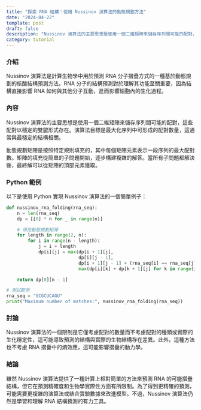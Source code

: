 ```yaml
---
title: "探索 RNA 結構：使用 Nussinov 演算法的動態規劃方法"
date: "2024-04-22"
template: post
draft: false
description: "Nussinov 演算法的主要思想是使用一個二維矩陣來儲存序列間可能的配對，這些配對以穩定的雙鍵形式存在。演算法目標是最大化序列中可形成的配對數量，這通常與最穩定的結構相關。"
category: tutorial
---
```


### 介紹

Nussinov 演算法是計算生物學中用於預測 RNA 分子摺疊方式的一種基於動態規劃的核酸結構預測方法。RNA 分子的結構預測對於理解其功能至關重要，因為結構直接影響 RNA 如何與其他分子互動，進而影響細胞內的生化過程。

<!--more-->

### 內容

Nussinov 演算法的主要思想是使用一個二維矩陣來儲存序列間可能的配對，這些配對以穩定的雙鍵形式存在。演算法目標是最大化序列中可形成的配對數量，這通常與最穩定的結構相關。

動態規劃矩陣是按照特定規則填充的，其中每個矩陣元素表示一段序列的最大配對數。矩陣的填充從簡單的子問題開始，逐步構建複雜的解答。當所有子問題都解決後，最終解可以從矩陣的頂部元素獲取。

### Python 範例

以下是使用 Python 實現 Nussinov 演算法的一個簡單例子：

```python
def nussinov_rna_folding(rna_seq):
    n = len(rna_seq)
    dp = [[0] * n for _ in range(n)]

    # 填充動態規劃矩陣
    for length in range(2, n):
        for i in range(n - length):
            j = i + length
            dp[i][j] = max(dp[i + 1][j],
                           dp[i][j - 1],
                           dp[i + 1][j - 1] + (rna_seq[i] == rna_seq[j]),
                           max(dp[i][k] + dp[k + 1][j] for k in range(i, j)))

    return dp[0][n - 1]

# 測試範例
rna_seq = "GCGCUCAGU"
print("Maximum number of matches:", nussinov_rna_folding(rna_seq))
```

### 討論

Nussinov 演算法的一個限制是它僅考慮配對的數量而不考慮配對的種類或實際的生化穩定性，這可能導致預測的結構與實際的生物結構存在差異。此外，這種方法也不考慮 RNA 摺疊中的熵效應，這可能影響摺疊的動力學。

### 結論

雖然 Nussinov 演算法提供了一種計算上相對簡單的方法來預測 RNA 的可能摺疊結構，但它在預測精確度和生物學實際性方面有所限制。為了得到更精確的預測，可能需要更複雜的演算法或結合實驗數據來改進模型。不過，Nussinov 演算法仍然是學習和理解 RNA 結構預測的有力工具。
